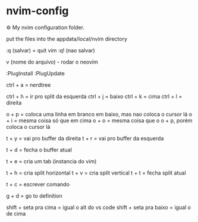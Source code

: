 # nvim-config

⚙️ My nvim configuration folder.

put the files into the appdata/local/nvim directory

:q (salvar) = quit vim
:q! (nao salvar)

v (nome do arquivo) - rodar o neovim

:PlugInstall
:PlugUpdate

ctrl + a = nerdtree

ctrl + h = ir pro split da esquerda
ctrl + j = baixo
ctrl + k = cima
ctrl + l = direita

o + p = coloca uma linha em branco em baixo, mas nao coloca o cursor lá
o + i = mesma coisa só que em cima
o + o = mesma coisa que o o + p, porém coloca o cursor lá

t + y = vai pro buffer da direita
t + r = vai pro buffer da esquerda

t + d = fecha o buffer atual

t + e = cria um tab (instancia do vim)

t + h = cria split horizontal
t + v = cria split vertical
t + t = fecha split atual

t + c = escrever comando

g + d = go to definition

shift + seta pra cima = igual o alt do vs code
shift + seta pra baixo = igual o de cima

